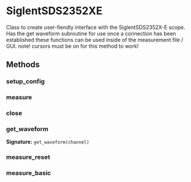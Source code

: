 # SiglentSDS2352XE

Class to create user-fiendly interface with the SiglentSDS2352X-E scope.
Has the get waveform subroutine for use once a connection has been established these functions can
be used inside of the measurement file / GUI.
note! cursors must be on for this method to work!


## Methods

### setup_config



### measure



### close



### get_waveform

**Signature:** `get_waveform(channel)`



### measure_reset



### measure_basic


